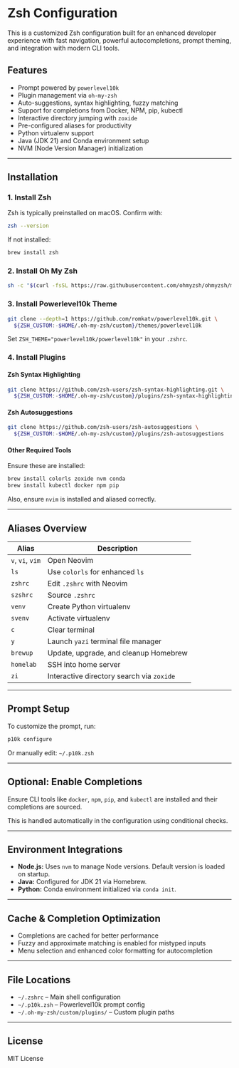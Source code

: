 # Zsh Configuration

This is a customized Zsh configuration built for an enhanced developer experience with fast navigation, powerful autocompletions, prompt theming, and integration with modern CLI tools.

## Features

- Prompt powered by `powerlevel10k`
- Plugin management via `oh-my-zsh`
- Auto-suggestions, syntax highlighting, fuzzy matching
- Support for completions from Docker, NPM, pip, kubectl
- Interactive directory jumping with `zoxide`
- Pre-configured aliases for productivity
- Python virtualenv support
- Java (JDK 21) and Conda environment setup
- NVM (Node Version Manager) initialization

---

## Installation

### 1. Install Zsh

Zsh is typically preinstalled on macOS. Confirm with:

```bash
zsh --version
```

If not installed:

```bash
brew install zsh
```

### 2. Install Oh My Zsh

```bash
sh -c "$(curl -fsSL https://raw.githubusercontent.com/ohmyzsh/ohmyzsh/master/tools/install.sh)"
```

### 3. Install Powerlevel10k Theme

```bash
git clone --depth=1 https://github.com/romkatv/powerlevel10k.git \
  ${ZSH_CUSTOM:-$HOME/.oh-my-zsh/custom}/themes/powerlevel10k
```

Set `ZSH_THEME="powerlevel10k/powerlevel10k"` in your `.zshrc`.

### 4. Install Plugins

#### Zsh Syntax Highlighting

```bash
git clone https://github.com/zsh-users/zsh-syntax-highlighting.git \
  ${ZSH_CUSTOM:-$HOME/.oh-my-zsh/custom}/plugins/zsh-syntax-highlighting
```

#### Zsh Autosuggestions

```bash
git clone https://github.com/zsh-users/zsh-autosuggestions \
  ${ZSH_CUSTOM:-$HOME/.oh-my-zsh/custom}/plugins/zsh-autosuggestions
```

#### Other Required Tools

Ensure these are installed:

```bash
brew install colorls zoxide nvm conda
brew install kubectl docker npm pip
```

Also, ensure `nvim` is installed and aliased correctly.

---

## Aliases Overview

| Alias            | Description                               |
| ---------------- | ----------------------------------------- |
| `v`, `vi`, `vim` | Open Neovim                               |
| `ls`             | Use `colorls` for enhanced `ls`           |
| `zshrc`          | Edit `.zshrc` with Neovim                 |
| `szshrc`         | Source `.zshrc`                           |
| `venv`           | Create Python virtualenv                  |
| `svenv`          | Activate virtualenv                       |
| `c`              | Clear terminal                            |
| `y`              | Launch `yazi` terminal file manager       |
| `brewup`         | Update, upgrade, and cleanup Homebrew     |
| `homelab`        | SSH into home server                      |
| `zi`             | Interactive directory search via `zoxide` |

---

## Prompt Setup

To customize the prompt, run:

```bash
p10k configure
```

Or manually edit: `~/.p10k.zsh`

---

## Optional: Enable Completions

Ensure CLI tools like `docker`, `npm`, `pip`, and `kubectl` are installed and their completions are sourced.

This is handled automatically in the configuration using conditional checks.

---

## Environment Integrations

- **Node.js:** Uses `nvm` to manage Node versions. Default version is loaded on startup.
- **Java:** Configured for JDK 21 via Homebrew.
- **Python:** Conda environment initialized via `conda init`.

---

## Cache & Completion Optimization

- Completions are cached for better performance
- Fuzzy and approximate matching is enabled for mistyped inputs
- Menu selection and enhanced color formatting for autocompletion

---

## File Locations

- `~/.zshrc` – Main shell configuration
- `~/.p10k.zsh` – Powerlevel10k prompt config
- `~/.oh-my-zsh/custom/plugins/` – Custom plugin paths

---

## License

MIT License
